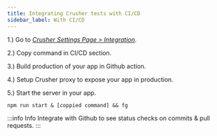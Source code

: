 ```yaml
---
title: Integrating Crusher tests with CI/CD
sidebar_label: With CI/CD
---
```


1.) Go to [_Crusher Settings Page > Integration_](https://app.crusher.dev/settings/project/integrations).

2.) Copy command in CI/CD section.

3.) Build production of your app in Github action.

4.) Setup Crusher proxy to expose your app in production.

5.) Start the server in your app.

`npm run start & [coppied command] && fg`

:::info Info
Integrate with Github to see status checks on commits & pull requests.
:::

